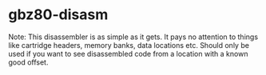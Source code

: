 # gbz80-disasm
Note: This disassembler is as simple as it gets. It pays no attention to things like cartridge headers, memory banks, data locations etc. Should only be used if you want to see disassembled code from a location with a known good offset.
